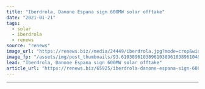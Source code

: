 ```yaml
---
title: "Iberdrola, Danone Espana sign 600MW solar offtake"
date: "2021-01-21"
tags: 
  - solar
  - iberdrola
  - renews
source: "renews"
image_url: "https://renews.biz//media/24449/iberdrola.jpg?mode=crop&width=770&heightratio=0.6103896103896103896103896104&slimmage=true"
image_fp: "/assets/img/post_thumbnails/93.6103896103896103896103896104&slimmage=true"
lead: "Iberdrola, Danone Espana sign 600MW solar offtake"
article_url: "https://renews.biz/65925/iberdrola-danone-espana-sign-600mw-solar-offtake/"
---
```


---
